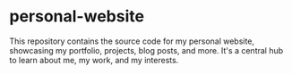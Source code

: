 # personal-website
This repository contains the source code for my personal website, showcasing my portfolio, projects, blog posts, and more. It's a central hub to learn about me, my work, and my interests.
